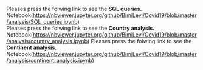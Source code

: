    
Pleases press the folwing link to see the **SQL queries.**  Notebook(https://nbviewer.jupyter.org/github/BimiLevi/Covid19/blob/master/analysis/SQL_queries.ipynb)<br>
Pleases press the folwing link to see the **Country analysis.**  Notebook(https://nbviewer.jupyter.org/github/BimiLevi/Covid19/blob/master/analysis/country_analysis.ipynb)
Pleases press the folwing link to see the **Continent analysis.**  Notebook(https://nbviewer.jupyter.org/github/BimiLevi/Covid19/blob/master/analysis/continent_analysis.ipynb)
